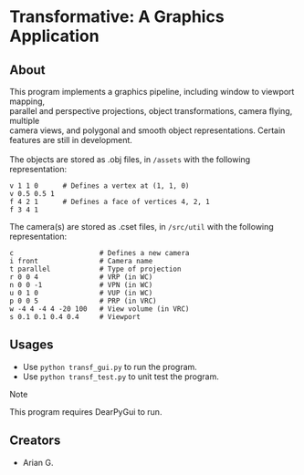 # Transformative: A Graphics Application
## About
This program implements a graphics pipeline, including window to viewport mapping, <br>
parallel and perspective projections, object transformations, camera flying, multiple <br> 
camera views, and polygonal and smooth object representations. Certain features are still in development. <br> <br>
The objects are stored as .obj files, in `/assets` with the following representation:
```
v 1 1 0      # Defines a vertex at (1, 1, 0)
v 0.5 0.5 1
f 4 2 1      # Defines a face of vertices 4, 2, 1
f 3 4 1
```
The camera(s) are stored as .cset files, in `/src/util` with the following representation:
```
c                     # Defines a new camera
i front               # Camera name
t parallel            # Type of projection
r 0 0 4               # VRP (in WC)
n 0 0 -1              # VPN (in WC)
u 0 1 0               # VUP (in WC)
p 0 0 5               # PRP (in VRC)
w -4 4 -4 4 -20 100   # View volume (in VRC)
s 0.1 0.1 0.4 0.4     # Viewport
```
## Usages
- Use `python transf_gui.py` to run the program.
- Use `python transf_test.py` to unit test the program.
> [!NOTE]
> This program requires DearPyGui to run.
## Creators
- Arian G.
